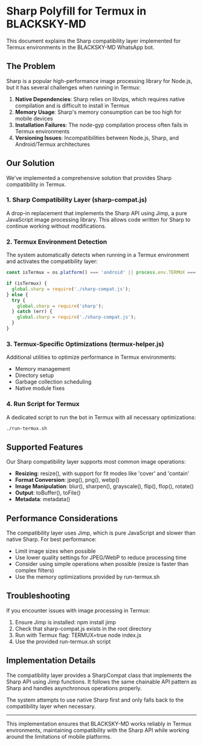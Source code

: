 # Sharp Polyfill for Termux in BLACKSKY-MD

This document explains the Sharp compatibility layer implemented for Termux environments in the BLACKSKY-MD WhatsApp bot.

## The Problem

Sharp is a popular high-performance image processing library for Node.js, but it has several challenges when running in Termux:

1. **Native Dependencies**: Sharp relies on libvips, which requires native compilation and is difficult to install in Termux
2. **Memory Usage**: Sharp's memory consumption can be too high for mobile devices
3. **Installation Failures**: The node-gyp compilation process often fails in Termux environments
4. **Versioning Issues**: Incompatibilities between Node.js, Sharp, and Android/Termux architectures

## Our Solution

We've implemented a comprehensive solution that provides Sharp compatibility in Termux.

### 1. Sharp Compatibility Layer (sharp-compat.js)

A drop-in replacement that implements the Sharp API using Jimp, a pure JavaScript image processing library. This allows code written for Sharp to continue working without modifications.

### 2. Termux Environment Detection

The system automatically detects when running in a Termux environment and activates the compatibility layer:

```javascript
const isTermux = os.platform() === 'android' || process.env.TERMUX === 'true';

if (isTermux) {
  global.sharp = require('./sharp-compat.js');
} else {
  try {
    global.sharp = require('sharp');
  } catch (err) {
    global.sharp = require('./sharp-compat.js');
  }
}
```

### 3. Termux-Specific Optimizations (termux-helper.js)

Additional utilities to optimize performance in Termux environments:

- Memory management
- Directory setup
- Garbage collection scheduling
- Native module fixes

### 4. Run Script for Termux

A dedicated script to run the bot in Termux with all necessary optimizations:

```bash
./run-termux.sh
```

## Supported Features

Our Sharp compatibility layer supports most common image operations:

- **Resizing**: resize(), with support for fit modes like 'cover' and 'contain'
- **Format Conversion**: jpeg(), png(), webp()
- **Image Manipulation**: blur(), sharpen(), grayscale(), flip(), flop(), rotate()
- **Output**: toBuffer(), toFile()
- **Metadata**: metadata()

## Performance Considerations

The compatibility layer uses Jimp, which is pure JavaScript and slower than native Sharp. For best performance:

- Limit image sizes when possible
- Use lower quality settings for JPEG/WebP to reduce processing time
- Consider using simple operations when possible (resize is faster than complex filters)
- Use the memory optimizations provided by run-termux.sh

## Troubleshooting

If you encounter issues with image processing in Termux:

1. Ensure Jimp is installed: npm install jimp
2. Check that sharp-compat.js exists in the root directory
3. Run with Termux flag: TERMUX=true node index.js
4. Use the provided run-termux.sh script

## Implementation Details

The compatibility layer provides a SharpCompat class that implements the Sharp API using Jimp functions. It follows the same chainable API pattern as Sharp and handles asynchronous operations properly.

The system attempts to use native Sharp first and only falls back to the compatibility layer when necessary.

---

This implementation ensures that BLACKSKY-MD works reliably in Termux environments, maintaining compatibility with the Sharp API while working around the limitations of mobile platforms.
